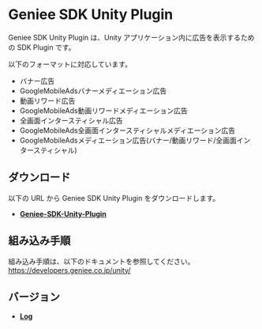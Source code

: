 # Geniee SDK Unity Plugin

Geniee SDK Unity Plugin は、Unity アプリケーション内に広告を表示するための SDK Plugin です。

以下のフォーマットに対応しています。
- バナー広告
- GoogleMobileAdsバナーメディエーション広告
- 動画リワード広告
- GoogleMobileAds動画リワードメディエーション広告
- 全画面インタースティシャル広告
- GoogleMobileAds全画面インタースティシャルメディエーション広告
- GoogleMobileAdsメディエーション広告(バナー/動画リワード/全画面インタースティシャル)

## ダウンロード

以下の URL から Geniee SDK Unity Plugin をダウンロードします。

- **[Geniee-SDK-Unity-Plugin](https://github.com/geniee-ssp/Geniee-SDK-Unity-Plugin/releases)**

## 組み込み手順

組み込み手順は、以下のドキュメントを参照してください。  
<https://developers.geniee.co.jp/unity/>


## バージョン

- **[Log](https://github.com/geniee-ssp/Geniee-SDK-Unity-Plugin/releases)**


